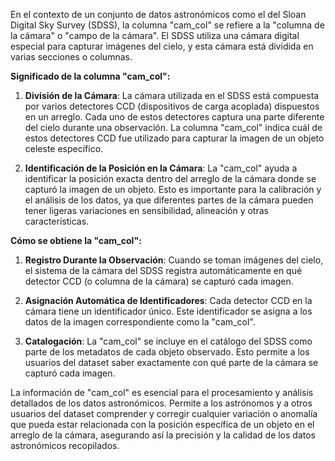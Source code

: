 En el contexto de un conjunto de datos astronómicos como el del Sloan Digital Sky Survey (SDSS), la columna "cam_col" se refiere a la "columna de la cámara" o "campo de la cámara". El SDSS utiliza una cámara digital especial para capturar imágenes del cielo, y esta cámara está dividida en varias secciones o columnas.

**Significado de la columna "cam_col":**

1. **División de la Cámara**: La cámara utilizada en el SDSS está compuesta por varios detectores CCD (dispositivos de carga acoplada) dispuestos en un arreglo. Cada uno de estos detectores captura una parte diferente del cielo durante una observación. La columna "cam_col" indica cuál de estos detectores CCD fue utilizado para capturar la imagen de un objeto celeste específico.

2. **Identificación de la Posición en la Cámara**: La "cam_col" ayuda a identificar la posición exacta dentro del arreglo de la cámara donde se capturó la imagen de un objeto. Esto es importante para la calibración y el análisis de los datos, ya que diferentes partes de la cámara pueden tener ligeras variaciones en sensibilidad, alineación y otras características.

**Cómo se obtiene la "cam_col":**

1. **Registro Durante la Observación**: Cuando se toman imágenes del cielo, el sistema de la cámara del SDSS registra automáticamente en qué detector CCD (o columna de la cámara) se capturó cada imagen.

2. **Asignación Automática de Identificadores**: Cada detector CCD en la cámara tiene un identificador único. Este identificador se asigna a los datos de la imagen correspondiente como la "cam_col".

3. **Catalogación**: La "cam_col" se incluye en el catálogo del SDSS como parte de los metadatos de cada objeto observado. Esto permite a los usuarios del dataset saber exactamente con qué parte de la cámara se capturó cada imagen.

La información de "cam_col" es esencial para el procesamiento y análisis detallados de los datos astronómicos. Permite a los astrónomos y a otros usuarios del dataset comprender y corregir cualquier variación o anomalía que pueda estar relacionada con la posición específica de un objeto en el arreglo de la cámara, asegurando así la precisión y la calidad de los datos astronómicos recopilados.